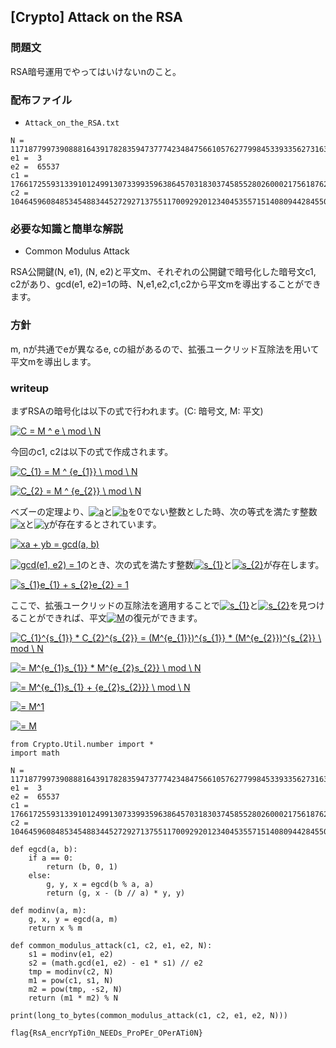 ## [Crypto] Attack on the RSA

### 問題文

RSA暗号運用でやってはいけないnのこと。  

### 配布ファイル

- `Attack_on_the_RSA.txt`

```
N =  117187799739088816439178283594737774234847566105762779984533933562731634880449069981008043473924258316276336588420636439754839823424692938548114859404968593001003108015853561101242345343453470236654844738176842290902452819810429910031517608311944047417666631954645349836945407693207863255329835415592656256181
e1 =  3
e2 =  65537
c1 =  17661725593133910124991307339935963864570318303745855280260002175618762653428740904082696134059547908473857852275159019164079499107452671983422882553164679584696849112738650416433832768956613013794954050818017605301769587767581584872239769264039556637186677873431742520119229587277415284718963530399313631672
c2 =  104645960848534548834452729271375511700929201234045355715140809442845507473006402850229315646296108903951949396425533025675804159773163792186769365344851444802520693563325689130690890227021251599665673062540404894503052344111665207448969208302531216313292569124476646457164757124201691307367597881609059471962
```

### 必要な知識と簡単な解説

- Common Modulus Attack

RSA公開鍵(N, e1), (N, e2)と平文m、それぞれの公開鍵で暗号化した暗号文c1, c2があり、gcd(e1, e2)=1の時、N,e1,e2,c1,c2から平文mを導出することができます。  


### 方針

m, nが共通でeが異なるe, cの組があるので、拡張ユークリッド互除法を用いて平文mを導出します。  

### writeup

まずRSAの暗号化は以下の式で行われます。(C: 暗号文, M: 平文)  

<a href="https://www.codecogs.com/eqnedit.php?latex=C&space;=&space;M&space;^&space;e&space;\&space;mod&space;\&space;N" target="_blank"><img src="https://latex.codecogs.com/gif.latex?C&space;=&space;M&space;^&space;e&space;\&space;mod&space;\&space;N" title="C = M ^ e \ mod \ N" /></a>  

今回のc1, c2は以下の式で作成されます。

<a href="https://www.codecogs.com/eqnedit.php?latex=C_{1}&space;=&space;M&space;^&space;{e_{1}}&space;\&space;mod&space;\&space;N" target="_blank"><img src="https://latex.codecogs.com/gif.latex?C_{1}&space;=&space;M&space;^&space;{e_{1}}&space;\&space;mod&space;\&space;N" title="C_{1} = M ^ {e_{1}} \ mod \ N" /></a>  

<a href="https://www.codecogs.com/eqnedit.php?latex=C_{2}&space;=&space;M&space;^&space;{e_{2}}&space;\&space;mod&space;\&space;N" target="_blank"><img src="https://latex.codecogs.com/gif.latex?C_{2}&space;=&space;M&space;^&space;{e_{2}}&space;\&space;mod&space;\&space;N" title="C_{2} = M ^ {e_{2}} \ mod \ N" /></a>  

ベズーの定理より、<a href="https://www.codecogs.com/eqnedit.php?latex=a" target="_blank"><img src="https://latex.codecogs.com/gif.latex?a" title="a" /></a>と<a href="https://www.codecogs.com/eqnedit.php?latex=b" target="_blank"><img src="https://latex.codecogs.com/gif.latex?b" title="b" /></a>を0でない整数とした時、次の等式を満たす整数<a href="https://www.codecogs.com/eqnedit.php?latex=x" target="_blank"><img src="https://latex.codecogs.com/gif.latex?x" title="x" /></a>と<a href="https://www.codecogs.com/eqnedit.php?latex=y" target="_blank"><img src="https://latex.codecogs.com/gif.latex?y" title="y" /></a>が存在するとされています。  

<a href="https://www.codecogs.com/eqnedit.php?latex=xa&space;&plus;&space;yb&space;=&space;gcd(a,&space;b)" target="_blank"><img src="https://latex.codecogs.com/gif.latex?xa&space;&plus;&space;yb&space;=&space;gcd(a,&space;b)" title="xa + yb = gcd(a, b)" /></a>  

<a href="https://www.codecogs.com/eqnedit.php?latex=gcd(e1,&space;e2)&space;=&space;1" target="_blank"><img src="https://latex.codecogs.com/gif.latex?gcd(e1,&space;e2)&space;=&space;1" title="gcd(e1, e2) = 1" /></a>のとき、次の式を満たす整数<a href="https://www.codecogs.com/eqnedit.php?latex=s_{1}" target="_blank"><img src="https://latex.codecogs.com/gif.latex?s_{1}" title="s_{1}" /></a>と<a href="https://www.codecogs.com/eqnedit.php?latex=s_{2}" target="_blank"><img src="https://latex.codecogs.com/gif.latex?s_{2}" title="s_{2}" /></a>が存在します。  

<a href="https://www.codecogs.com/eqnedit.php?latex=s_{1}e_{1}&space;&plus;&space;s_{2}e_{2}&space;=&space;1" target="_blank"><img src="https://latex.codecogs.com/gif.latex?s_{1}e_{1}&space;&plus;&space;s_{2}e_{2}&space;=&space;1" title="s_{1}e_{1} + s_{2}e_{2} = 1" /></a>  

ここで、拡張ユークリッドの互除法を適用することで<a href="https://www.codecogs.com/eqnedit.php?latex=s_{1}" target="_blank"><img src="https://latex.codecogs.com/gif.latex?s_{1}" title="s_{1}" /></a>と<a href="https://www.codecogs.com/eqnedit.php?latex=s_{2}" target="_blank"><img src="https://latex.codecogs.com/gif.latex?s_{2}" title="s_{2}" /></a>を見つけることができれば、平文<a href="https://www.codecogs.com/eqnedit.php?latex=M" target="_blank"><img src="https://latex.codecogs.com/gif.latex?M" title="M" /></a>の復元ができます。  

<a href="https://www.codecogs.com/eqnedit.php?latex=C_{1}^{s_{1}}&space;*&space;C_{2}^{s_{2}}&space;=&space;(M^{e_{1}})^{s_{1}}&space;*&space;(M^{e_{2}})^{s_{2}}&space;\&space;mod&space;\&space;N" target="_blank"><img src="https://latex.codecogs.com/gif.latex?C_{1}^{s_{1}}&space;*&space;C_{2}^{s_{2}}&space;=&space;(M^{e_{1}})^{s_{1}}&space;*&space;(M^{e_{2}})^{s_{2}}&space;\&space;mod&space;\&space;N" title="C_{1}^{s_{1}} * C_{2}^{s_{2}} = (M^{e_{1}})^{s_{1}} * (M^{e_{2}})^{s_{2}} \ mod \ N" /></a>  

<a href="https://www.codecogs.com/eqnedit.php?latex==&space;M^{e_{1}s_{1}}&space;*&space;M^{e_{2}s_{2}}&space;\&space;mod&space;\&space;N" target="_blank"><img src="https://latex.codecogs.com/gif.latex?=&space;M^{e_{1}s_{1}}&space;*&space;M^{e_{2}s_{2}}&space;\&space;mod&space;\&space;N" title="= M^{e_{1}s_{1}} * M^{e_{2}s_{2}} \ mod \ N" /></a>  

<a href="https://www.codecogs.com/eqnedit.php?latex==&space;M^{e_{1}s_{1}&space;&plus;&space;{e_{2}s_{2}}}&space;\&space;mod&space;\&space;N" target="_blank"><img src="https://latex.codecogs.com/gif.latex?=&space;M^{e_{1}s_{1}&space;&plus;&space;{e_{2}s_{2}}}&space;\&space;mod&space;\&space;N" title="= M^{e_{1}s_{1} + {e_{2}s_{2}}} \ mod \ N" /></a>  

<a href="https://www.codecogs.com/eqnedit.php?latex==&space;M^1" target="_blank"><img src="https://latex.codecogs.com/gif.latex?=&space;M^1" title="= M^1" /></a>  

<a href="https://www.codecogs.com/eqnedit.php?latex==&space;M" target="_blank"><img src="https://latex.codecogs.com/gif.latex?=&space;M" title="= M" /></a>  

```python=
from Crypto.Util.number import *
import math

N =  117187799739088816439178283594737774234847566105762779984533933562731634880449069981008043473924258316276336588420636439754839823424692938548114859404968593001003108015853561101242345343453470236654844738176842290902452819810429910031517608311944047417666631954645349836945407693207863255329835415592656256181
e1 =  3
e2 =  65537
c1 =  17661725593133910124991307339935963864570318303745855280260002175618762653428740904082696134059547908473857852275159019164079499107452671983422882553164679584696849112738650416433832768956613013794954050818017605301769587767581584872239769264039556637186677873431742520119229587277415284718963530399313631672
c2 =  104645960848534548834452729271375511700929201234045355715140809442845507473006402850229315646296108903951949396425533025675804159773163792186769365344851444802520693563325689130690890227021251599665673062540404894503052344111665207448969208302531216313292569124476646457164757124201691307367597881609059471962

def egcd(a, b):
    if a == 0:
        return (b, 0, 1)
    else:
        g, y, x = egcd(b % a, a)
        return (g, x - (b // a) * y, y)

def modinv(a, m):
    g, x, y = egcd(a, m)
    return x % m

def common_modulus_attack(c1, c2, e1, e2, N):
    s1 = modinv(e1, e2)
    s2 = (math.gcd(e1, e2) - e1 * s1) // e2
    tmp = modinv(c2, N)
    m1 = pow(c1, s1, N)
    m2 = pow(tmp, -s2, N)
    return (m1 * m2) % N

print(long_to_bytes(common_modulus_attack(c1, c2, e1, e2, N)))
```

```
flag{RsA_encrYpTi0n_NEEDs_ProPEr_OPerATi0N}
```
